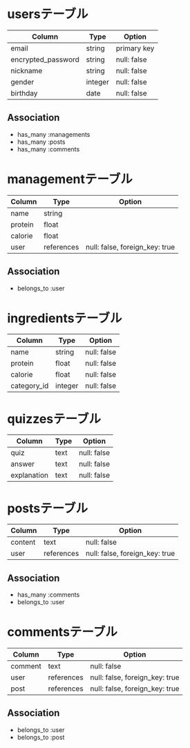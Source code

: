 # usersテーブル

| Column             | Type    | Option      |
| ------------------ | ------- | ----------- |
| email              | string  | primary key |
| encrypted_password | string  | null: false |
| nickname           | string  | null: false |
| gender             | integer | null: false |
| birthday           | date    | null: false |

## Association

- has_many :managements
- has_many :posts
- has_many :comments

# managementテーブル

| Column     | Type       | Option                         |
| ---------- | ---------- | ------------------------------ |
| name       | string     |                                |
| protein    | float      |                                |
| calorie    | float      |                                |
| user       | references | null: false, foreign_key: true |

## Association

- belongs_to :user

# ingredientsテーブル

| Column      | Type       | Option                         |
| ----------- | ---------- | ------------------------------ |
| name        | string     | null: false                    |
| protein     | float      | null: false                    |
| calorie     | float      | null: false                    |
| category_id | integer    | null: false                    |


# quizzesテーブル

| Column      | Type       | Option                         |
| ----------- | ---------- | ------------------------------ |
| quiz        | text       | null: false                    |
| answer      | text       | null: false                    |
| explanation | text       | null: false                    |



# postsテーブル

| Column    | Type       | Option                         |
| --------- | ---------- | ------------------------------ |
| content   | text       | null: false                    |
| user      | references | null: false, foreign_key: true |

## Association

- has_many :comments
- belongs_to :user

# commentsテーブル

| Column    | Type       | Option                         |
| --------- | ---------- | ------------------------------ |
| comment   | text       | null: false                    |
| user      | references | null: false, foreign_key: true |
| post      | references | null: false, foreign_key: true |

## Association

- belongs_to :user
- belongs_to :post
